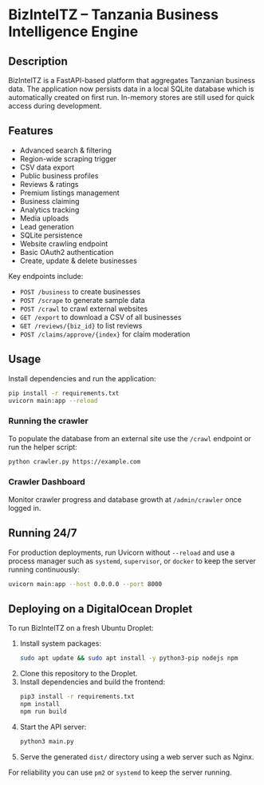 # BizIntelTZ – Tanzania Business Intelligence Engine

## Description
BizIntelTZ is a FastAPI-based platform that aggregates Tanzanian business data.
The application now persists data in a local SQLite database which is
automatically created on first run. In-memory stores are still used for quick
access during development.

## Features
- Advanced search & filtering
- Region-wide scraping trigger
- CSV data export
- Public business profiles
- Reviews & ratings
- Premium listings management
- Business claiming
- Analytics tracking
- Media uploads
- Lead generation
- SQLite persistence
- Website crawling endpoint
- Basic OAuth2 authentication
- Create, update & delete businesses

Key endpoints include:
- `POST /business` to create businesses
- `POST /scrape` to generate sample data
- `POST /crawl` to crawl external websites
- `GET /export` to download a CSV of all businesses
- `GET /reviews/{biz_id}` to list reviews
- `POST /claims/approve/{index}` for claim moderation

## Usage
Install dependencies and run the application:
```bash
pip install -r requirements.txt
uvicorn main:app --reload
```

### Running the crawler
To populate the database from an external site use the `/crawl` endpoint or run
the helper script:

```bash
python crawler.py https://example.com
```

### Crawler Dashboard
Monitor crawler progress and database growth at `/admin/crawler` once logged in.

## Running 24/7
For production deployments, run Uvicorn without `--reload` and use a process
manager such as `systemd`, `supervisor`, or `docker` to keep the server running
continuously:
```bash
uvicorn main:app --host 0.0.0.0 --port 8000
```

## Deploying on a DigitalOcean Droplet

To run BizIntelTZ on a fresh Ubuntu Droplet:

1. Install system packages:
   ```bash
   sudo apt update && sudo apt install -y python3-pip nodejs npm
   ```
2. Clone this repository to the Droplet.
3. Install dependencies and build the frontend:
   ```bash
   pip3 install -r requirements.txt
   npm install
   npm run build
   ```
4. Start the API server:
   ```bash
   python3 main.py
   ```
5. Serve the generated `dist/` directory using a web server such as Nginx.

For reliability you can use `pm2` or `systemd` to keep the server running.
